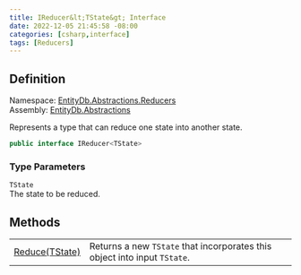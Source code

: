 ```yaml
---
title: IReducer&lt;TState&gt; Interface
date: 2022-12-05 21:45:58 -08:00
categories: [csharp,interface]
tags: [Reducers]
---
```


## Definition
Namespace: <a href='/posts/csharp.namespace.entitydb.abstractions.reducers/'>EntityDb.Abstractions.Reducers</a><br />
Assembly: <a href='/posts/csharp.assembly.entitydb.abstractions/'>EntityDb.Abstractions</a><br />

Represents a type that can reduce one state into another state.

```cs
public interface IReducer<TState>
```
### Type Parameters
`TState`<br />The state to be reduced.
## Methods
<table><tr><td><!--/posts/csharp.notimplemented.entitydb.abstractions.reducers.ireducer-1.reduce/--><a href='#'>Reduce(TState)</a></td><td>
Returns a new <code class='language-plaintext highlighter-rouge'>TState</code> that incorporates this object into input
<code class='language-plaintext highlighter-rouge'>TState</code>.
</td></tr></table>
